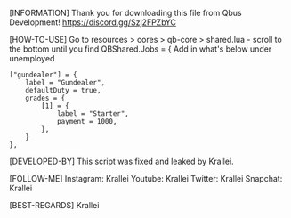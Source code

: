 [INFORMATION]
Thank you for downloading this file from Qbus Development! https://discord.gg/Szj2FPZbYC

[HOW-TO-USE]
Go to resources > cores > qb-core > shared.lua - scroll to the bottom until you find QBShared.Jobs = {
Add in what's below under unemployed
	
    ["gundealer"] = {
		label = "Gundealer",
		defaultDuty = true,
		grades = {
			[1] = {
				label = "Starter",
				payment = 1000,
			},
		}
	},

[DEVELOPED-BY]
This script was fixed and leaked by Krallei. 

[FOLLOW-ME]
Instagram: Krallei
Youtube: Krallei
Twitter: Krallei
Snapchat: Krallei

[BEST-REGARDS]
Krallei
